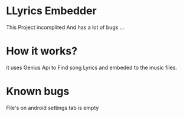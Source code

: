 # LLyrics Embedder

This Project incomplited And has a lot of bugs ...
# How it works?

it uses Genius Api to Find song Lyrics and embeded to the music files.
# Known bugs

File's on android
settings tab is empty
